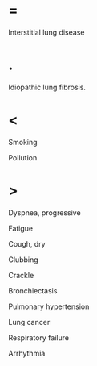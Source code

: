 # =

Interstitial lung disease

# .

Idiopathic lung fibrosis.

# <

Smoking

Pollution

# >

Dyspnea, progressive

Fatigue

Cough, dry

Clubbing

Crackle

Bronchiectasis

Pulmonary hypertension

Lung cancer

Respiratory failure

Arrhythmia
